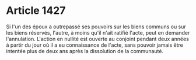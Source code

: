 # Article 1427

Si l'un des époux a outrepassé ses pouvoirs sur les biens communs ou sur les biens réservés, l'autre, à moins qu'il n'ait ratifié l'acte, peut en demander l'annulation.   L'action en nullité est ouverte au conjoint pendant deux années à partir du jour où il a eu connaissance de l'acte, sans pouvoir jamais être intentée plus de deux ans après la dissolution de la communauté.